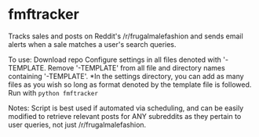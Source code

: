 # fmftracker
Tracks sales and posts on Reddit's /r/frugalmalefashion and sends email alerts when a sale matches a user's search queries.

To use: 
Download repo
Configure settings in all files denoted with '-TEMPLATE. 
Remove '-TEMPLATE' from all file and directory names containing '-TEMPLATE'.
  *In the settings directory, you can add as many files as you wish so long as format denoted
  by the template file is followed.
Run with `python fmftracker`

Notes:
Script is best used if automated via scheduling, and can be easily modified to retrieve
relevant posts for ANY subreddits as they pertain to user queries, not just /r/frugalmalefashion.
